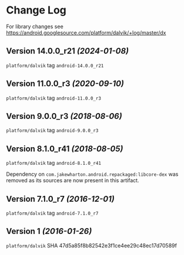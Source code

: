Change Log
==========

For library changes see https://android.googlesource.com/platform/dalvik/+log/master/dx


Version 14.0.0_r21 *(2024-01-08)*
--------------------------------

`platform/dalvik` tag `android-14.0.0_r21`


Version 11.0.0_r3 *(2020-09-10)*
--------------------------------

`platform/dalvik` tag `android-11.0.0_r3`


Version 9.0.0_r3 *(2018-08-06)*
-------------------------------

`platform/dalvik` tag `android-9.0.0_r3`


Version 8.1.0_r41 *(2018-08-05)*
--------------------------------

`platform/dalvik` tag `android-8.1.0_r41`

Dependency on `com.jakewharton.android.repackaged:libcore-dex` was removed as its sources are now present in this artifact.


Version 7.1.0_r7 *(2016-12-01)*
-------------------------------

`platform/dalvik` tag `android-7.1.0_r7`


Version 1 *(2016-01-26)*
------------------------

`platform/dalvik` SHA 47d5a85f8b82542e3f1ce4ee29c48ec17d70589f
